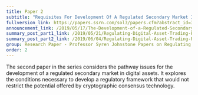 ```yaml
---
title: Paper 2
subtitle: "Requisites For Development Of A Regulated Secondary Market In Digital Assets"
fullversion_link: https://papers.ssrn.com/sol3/papers.cfm?abstract_id=3379623
announcement_link: /2019/05/17/The-Development-of-a-Regulated-Secondary-Market-in-Digital-Assets.html
summary_post_part1_link: /2019/05/21/Regulating-Digital-Asset-Trading-Part-One.html
summary_post_part2_link: /2019/06/04/Regulating-Digital-Asset-Trading-Part-Two.html
group: Research Paper - Professor Syren Johnstone Papers on Regulating Crypto
order: 2
---
```

The second paper in the series considers the pathway issues for the development of a regulated secondary market in digital assets. It explores the conditions necessary to develop a regulatory framework that would not restrict the potential offered by cryptographic consensus technology.
